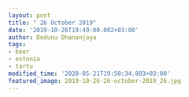 ```yaml
---
layout: post
title: " 26 October 2019"
date: '2019-10-26T19:49:00.002+03:00'
author: Dedunu Dhananjaya
tags:
- beer
- estonia
- tartu
modified_time: '2020-05-21T19:50:34.803+03:00'
featured_image: 2019-10-26-26-october-2019_26.jpg
---
```

